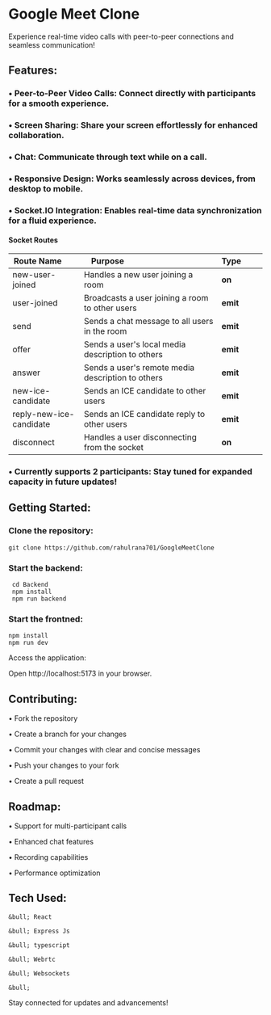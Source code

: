 
# Google Meet Clone

Experience real-time video calls with peer-to-peer connections and seamless communication!



## Features:

### &bull;  Peer-to-Peer Video Calls: Connect directly with participants for a smooth experience.

### &bull;  Screen Sharing: Share your screen effortlessly for enhanced collaboration.



### &bull;  Chat: Communicate through text while on a call.



### &bull;  Responsive Design: Works seamlessly across devices, from desktop to mobile.

### &bull;  Socket.IO Integration: Enables real-time data synchronization for a fluid experience.


#### Socket Routes
| Route Name      | Purpose                                      | Type        |
|-----------------|-------------------------------------------------|-------------|
| new-user-joined | Handles a new user joining a room             | **on**      |
| user-joined     | Broadcasts a user joining a room to other users | **emit**    |
| send            | Sends a chat message to all users in the room   | **emit**    |
| offer           | Sends a user's local media description to others | **emit**    |
| answer          | Sends a user's remote media description to others | **emit**    |
| new-ice-candidate     | Sends an ICE candidate to other users           | **emit**    |
| reply-new-ice-candidate | Sends an ICE candidate reply to other users     | **emit**    |
| disconnect      | Handles a user disconnecting from the socket      | **on**      |
### &bull;  Currently supports 2 participants: Stay tuned for expanded capacity in future updates!


## Getting Started:

### Clone the repository:

    git clone https://github.com/rahulrana701/GoogleMeetClone

### Start the backend:

     cd Backend 
     npm install 
     npm run backend

### Start the frontned:
    npm install
    npm run dev

Access the application:

  Open http://localhost:5173 in your browser.

## Contributing:

  
  &bull; Fork the repository
  
  &bull; Create a branch for your changes
  
  &bull; Commit your changes with clear and concise messages
  
  &bull; Push your changes to your fork
  
  &bull; Create a pull request

## Roadmap:

  &bull; Support for multi-participant calls

  &bull; Enhanced chat features

  &bull; Recording capabilities

  &bull; Performance optimization

## Tech Used:

    &bull; React
    
    &bull; Express Js

    &bull; typescript

    &bull; Webrtc

    &bull; Websockets

    &bull; 

Stay connected for updates and advancements!

